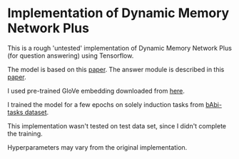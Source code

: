 # Implementation of Dynamic Memory Network Plus

This is a rough 'untested' implementation of Dynamic Memory Network Plus (for question answering) using Tensorflow.

The model is based on this [paper](https://arxiv.org/abs/1603.01417). The answer module is described in this [paper](https://arxiv.org/pdf/1506.07285.pdf).

I used pre-trained GloVe embedding downloaded from [here](https://nlp.stanford.edu/projects/glove/).

I trained the model for a few epochs on solely induction tasks from [bAbi-tasks dataset](https://research.fb.com/downloads/babi/). 

This implementation wasn't tested on test data set, since I didn't complete the training.

Hyperparameters may vary from the original implementation. 
